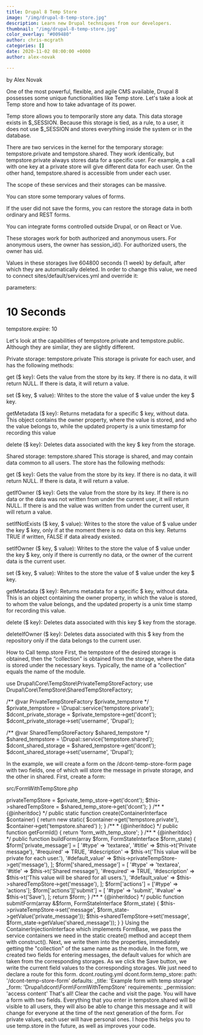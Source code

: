 ```yaml
---
title: Drupal 8 Temp Store
image: "/img/drupal-8-temp-store.jpg"
description: Learn new Drupal techniques from our developers.
thumbnail: "/img/drupal-8-temp-store.jpg"
color_overlay: "#009480"
author: chris-mcgrath
categories: []
date: 2020-11-02 08:00:00 +0000
author: alex-novak

---
```


by Alex Novak

One of the most powerful, flexible, and agile CMS available, Drupal 8 possesses some unique functionalities like Temp store. Let's take a look at Temp store and how to take advantage of its power. 

Temp store allows you to temporarily store any data. This data storage exists in $_SESSION. Because this storage is tied, as a rule, to a user, it does not use $_SESSION and stores everything inside the system or in the database.

There are two services in the kernel for the temporary storage: tempstore.private and tempstore.shared. They work identically, but tempstore.private always stores data for a specific user. For example, a call with one key at a private store will give different data for each user. On the other hand, tempstore.shared is accessible from under each user.

The scope of these services and their storages can be massive.

You can store some temporary values ​​of forms.

If the user did not save the forms, you can restore the storage data in both ordinary and REST forms.  

You can integrate forms controlled outside Drupal, or on React or Vue.

These storages work for both authorized and anonymous users. For anonymous users, the owner has session_id(). For authorized users, the owner has uid.

Values ​​in these storages live 604800 seconds (1 week) by default, after which they are automatically deleted. In order to change this value, we need to connect sites/default/services.yml and override it:

parameters:
# 10 Seconds
tempstore.expire: 10

Let's look at the capabilities of tempstore.private and tempstore.public. Although they are similar, they are slightly different.

Private storage: tempstore.private
This storage is private for each user, and has the following methods:

get ($ key): Gets the value from the store by its key. If there is no data, it will return NULL. If there is data, it will return a value.

set ($ key, $ value): Writes to the store the value of $ value under the key $ key.

getMetadata ($ key): Returns metadata for a specific $ key, without data. This object contains the owner property, where the value is stored, and who the value belongs to, while the updated property is a unix timestamp for recording this value

delete ($ key): Deletes data associated with the key $ key from the storage.

Shared storage: tempstore.shared
This storage is shared, and may contain data common to all users. The store has the following methods:

get ($ key): Gets the value from the store by its key. If there is no data, it will return NULL. If there is data, it will return a value.

getIfOwner ($ key): Gets the value from the store by its key. If there is no data or the data was not written from under the current user, it will return NULL. If there is and the value was written from under the current user, it will return a value.

setIfNotExists ($ key, $ value): Writes to the store the value of $ value under the key $ key, only if at the moment there is no data on this key. Returns TRUE if written, FALSE if data already existed.

setIfOwner ($ key, $ value): Writes to the store the value of $ value under the key $ key, only if there is currently no data, or the owner of the current data is the current user.

set ($ key, $ value): Writes to the store the value of $ value under the key $ key.

getMetadata ($ key): Returns metadata for a specific $ key, without data. This is an object containing the owner property, in which the value is stored, to whom the value belongs, and the updated property is a unix time stamp for recording this value.

delete ($ key): Deletes data associated with this key $ key from the storage.

deleteIfOwner ($ key): Deletes data associated with this $ key from the repository only if the data belongs to the current user.

How to Call temp.store
First, the tempstore of the desired storage is obtained, then the “collection” is obtained from the storage, where the data is stored under the necessary keys. Typically, the name of a “collection” equals the name of the module.

use Drupal\Core\TempStore\PrivateTempStoreFactory;
use Drupal\Core\TempStore\SharedTempStoreFactory;

/** @var PrivateTempStoreFactory $private_tempstore */
$private_tempstore = \Drupal::service('tempstore.private');
$dcont_private_storage = $private_tempstore->get('dcont');
$dcont_private_storage->set('username', 'Drupal');

/** @var SharedTempStoreFactory $shared_tempstore */
$shared_tempstore = \Drupal::service('tempstore.shared');
$dcont_shared_storage = $shared_tempstore->get('dcont');
$dcont_shared_storage->set('username', 'Drupal');

In the example, we will create a form on the /dcont-temp-store-form page with two fields, one of which will store the message in private storage, and the other in shared. First, create a form:

 

src/FormWithTempStore.php
<?php

namespace Drupal\dcont\Form;
use Drupal\Core\Form\FormBase;
use Drupal\Core\Form\FormStateInterface;
use Drupal\Core\TempStore\PrivateTempStoreFactory;
use Drupal\Core\TempStore\SharedTempStoreFactory;
use Symfony\Component\DependencyInjection\ContainerInterface;

/**
 * Provides a dcont form.
 */
class FormWithTempStore extends FormBase {
  /**
   * Private storage.
   *
   * @var PrivateTempStoreFactory 
   */
  protected $privateTempStore;
  /**
   * Shared storage.
   *
   * @var SharedTempStoreFactory
   */
  protected $sharedTempStore;
  /**
   * Constructs a FormWithTempStore object.
   */
  public function __construct(PrivateTempStoreFactory $private_temp_store, SharedTempStoreFactory $shared_temp_store) {
       $this->privateTempStore = $private_temp_store->get('dcont');
       $this->sharedTempStore = $shared_temp_store->get('dcont');
  }
  /**
   * {@inheritdoc}
   */
  public static function create(ContainerInterface $container) {
    return new static(
       $container->get('tempstore.private'),
       $container->get('tempstore.shared')
     );
  }
  /**
   * {@inheritdoc}
   */
public function getFormId() {
return 'form_with_temp_store';
}
  /**
   * {@inheritdoc}
   */
 public function buildForm(array $form, FormStateInterface $form_state) {
   $form['private_message'] = [
    '#type' => 'textarea',
    '#title' => $this->t('Private message'),
    '#required' => TRUE,
    '#description' => $this->t('This value will be private for each user.'),
    '#default_value' => $this->privateTempStore->get('message'),
    ];
  $form['shared_message'] = [
    '#type' => 'textarea',
    '#title' => $this->t('Shared message'),
    '#required' => TRUE,
    '#description' => $this->t('This value will be shared for all users.'),
    '#default_value' => $this->sharedTempStore->get('message'),
    ];
   $form['actions'] = ['#type' => 'actions'];
   $form['actions']['submit'] = [
    '#type' => 'submit',
    '#value' => $this->t('Save'),
   ];
return $form;
}
/**
* {@inheritdoc}
*/
public function submitForm(array &$form, FormStateInterface $form_state) {
$this->privateTempStore->set('message', $form_state->getValue('private_message'));
  $this->sharedTempStore->set('message', $form_state->getValue('shared_message'));
  }
}

 
 

Using the ContainerInjectionInterface which implements FormBase, we pass the service containers we need in the static create() method and accept them with construct(). Next, we write them into the properties, immediately getting the "collection" of the same name as the module.

In the form, we created two fields for entering messages, the default values ​​for which are taken from the corresponding storages. As we click the Save button, we write the current field values ​​to the corresponding storages. We just need to declare a route for this form.

dcont.routing.yml
dcont.form.temp_store:
   path: '/dcont-temp-store-form'
   defaults:
     _title: 'Example form with temp storage'
     _form: 'Drupal\dcont\Form\FormWithTempStore'
   requirements:
     _permission: 'access content'

That's all! Clear the cache and visit the page. You will have a form with two fields. Everything that you enter in tempstore.shared will be visible to all users, they will also be able to change this message and it will change for everyone at the time of the next generation of the form. For private values, each user will have personal ones. 

I hope this helps you to use temp.store in the future, as well as improves your code. 
